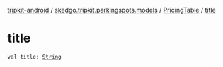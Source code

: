 [tripkit-android](../../index.md) / [skedgo.tripkit.parkingspots.models](../index.md) / [PricingTable](index.md) / [title](./title.md)

# title

`val title: `[`String`](https://kotlinlang.org/api/latest/jvm/stdlib/kotlin/-string/index.html)